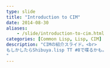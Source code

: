 ```yaml
---
type: slide
title: "Introduction to CIM"
date: 2014-08-30
aliases:
    - /slide/introduction-to-cim.html
categories: [Common Lisp, Lisp, CIM]
description: "CIMの紹介スライド。<br>
もしかしたらShibuya.lisp TT #8で喋るかも。
"
---
```

<section data-markdown
    data-separator="\n\n"
    data-vertical="\n\n"
    data-notes="^Note:">
<script type="text/template">

# Introduction to CIM
<hr />

κeen(@blackenedgold)  

## 突然ですが
Common Lispのスクリプトファイルの実行方法知ってますか？

sbcl

    sbcl --script $file

ecl

    ecl -shell $file

ccl

    ccl -e $file -e '(quit)'

...

<strong>シバン可搬性のあるスクリプトが書けない</strong>

## そこで、こんなの書きました
<hr />

```sh
case "$LISP_IMPL" in
    sbcl*)
        sbcl --script $1
        ;;
    clisp*)
        clisp -on-error exit -i $1
        ;;
    ecl*)
        ecl -shell $1
        ;;
    ccl*)
...
```

## でも問題がある
<hr />

* どの処理系をバックエンドに使うか
* 処理系のパスをどう捜すか
* そもそもどうやって使ってもらうか

## κeenの答え
<hr />

> 処理系の管理までやってしまおう。
> そうしたら一緒に使ってもらえる。

＿人人人人人人＿  
＞　CIMの誕生　＜  
￣Y^Y^Y^Y^Y￣

## CIMとは
<hr />

* Common Lisp Implementation Manager
* ちむ
* Rubyのrvmを強く意識
* Common Lisp処理系のインストール、切り替え、コマンドラインインターフェースなど。
* `cim`、 `cl`、 `ql`コマンドから成る
* B Shell スクリプト製(マルチプラットフォーム対応のため)
* 2013/10くらいからぼちぼち開発

## `cim`コマンドについて
<hr />

インストール

    cim install sbcl

バックエンドの切り替え

    cim use sbcl

現在情報

    cim info

CIMのアップデート

    cim get

など。

## `cl`コマンドについて
<hr />

* 最初に紹介したシェルスクリプトベース
* コマンドラインからCommon Lispを使うことを重視
* シバン対応も。
* REPLは独自実装(デバッガを黙らせるのが主な目的)
* オプションはrubyを意識

## 少しシバンの話
<hr \>

### だめな例
```lisp
#!cl
(write-line "ok")
```
```lisp
#!/home/kim/.cim/bin/cl
(write-line "ok")
```
```lisp
#!/usr/bin/env cl -q
(write-line "ok")
```

### 推奨される例
```lisp
#!/bin/sh
#|
exec cl --  "$0" "$@"
|#
(write-line "ok")
```


## `ql`コマンドについて
<hr />

* quicklispのコマンドラインインターフェース
* まだ未熟
* rubyのgem的な。
* 最近`ql install`を高速化

## その他の話
<hr />

### 対応処理系
* 処理系はabcl, alisp, ccl, clisp, ecl, sbcl対応
* 基本ビルドする
* gclはANSIじゃないのでドロップ
* lispworks他商用ははインストール出来ないのでドロップ
* mkcl対応する？
* CMU CLはつらい…

### 実装
* B Shell スクリプトで書いたの失敗だった?
* つらい
* 開発速度に影響
* テスト（=品質）にも影響
* sbclがじゃじゃ馬でつらい

### 方針
* コマンドラインユーティリティである
* 基本POSIX以外に依存しない
* 極力環境に影響しない(rvmがひどいのを嫌って)
* clコマンドはあくまで薄いラッパ
* asdfも使わない

## [半年前](http://www.slideshare.net/blackenedgold/cim-common-lisp-implementation-manager?ref=http://keens.github.io/blog/2014/01/24/lisp-meet-up-number-13/)から何が変わったか
<hr />

* バグ潰し
* その他細かな改善
  + ダンプされたコアを読み込む機能
  + SIGINTをハンドル
  + ビルド時のログ制御
* ぼちぼちテスト書き始めた

## 将来の話
<hr />

* テストと品質の安定化
* バイナリ配布の処理系は大人しくバイナリ使う？
* 最適なビルドオプション
* コアダンプ機能
* Lispスクリプト(実行可能ファイル)インストーラ
* cl21との連携（バイナリ生成）
* もうちょっとquicklispとの連携
* ユーザー拡張

## 関連リソース
<hr />

* [The problem with Lisp ](http://pupeno.com/2007/08/26/the-problem-with-lisp/) : Lispはコマンドが作れないから流行らないという分析
* [CIMの解説をしてみる コマンド編 | κeenのHappy Hacκing Blog](http://keens.github.io/blog/2014/01/27/cim-explanation/) : CIMの解説記事
* [shelly](https://github.com/fukamachi/shelly) : CIMを使うCLのコマンドラインインターフェース
* [lsp](https://github.com/snmsts/lsp) : CIMのC実装
* [qlot](https://github.com/fukamachi/qlot) : `ql`よりリッチなquicklispラッパ

<span style="font-size:600%">以上</span>  
何か質問あればどうぞ
</script>
</section>
